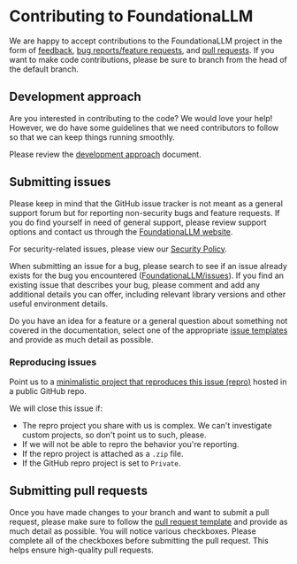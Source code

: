 # Contributing to FoundationaLLM

We are happy to accept contributions to the FoundationaLLM project in the form of [feedback](https://foundationallm.ai/contact), [bug reports/feature requests](https://github.com/solliancenet/foundationallm/issues/new/choose), and [pull requests](https://github.com/solliancenet/foundationallm/pulls). If you want to make code contributions, please be sure to branch from the head of the default branch.

## Development approach

Are you interested in contributing to the code? We would love your help! However, we do have some guidelines that we need contributors to follow so that we can keep things running smoothly.

Please review the [development approach](./docs/development/development-approach.md) document.

## Submitting issues

Please keep in mind that the GitHub issue tracker is not meant as a general support forum but for reporting non-security bugs and feature requests. If you do find yourself in need of general support, please review support options and contact us through the [FoundationaLLM website](https://foundationallm.ai/contact).

For security-related issues, please view our [Security Policy](https://github.com/solliancenet/foundationallm/security/policy).

When submitting an issue for a bug, please search to see if an issue already exists for the bug you encountered ([FoundationaLLM/issues](https://github.com/solliancenet/foundationallm/issues)). If you find an existing issue that describes your bug, please comment and add any additional details you can offer, including relevant library versions and other useful environment details.

Do you have an idea for a feature or a general question about something not covered in the documentation, select one of the appropriate [issue templates](https://github.com/solliancenet/foundationallm/issues/new/choose) and provide as much detail as possible.

### Reproducing issues

Point us to a [minimalistic project that reproduces this issue (repro)](./docs/contributing/repro.md) hosted in a public GitHub repo.

We will close this issue if:

- The repro project you share with us is complex. We can't investigate custom projects, so don't point us to such, please.
- If we will not be able to repro the behavior you're reporting.
- If the repro project is attached as a `.zip` file.
- If the GitHub repro project is set to `Private`.

## Submitting pull requests

Once you have made changes to your branch and want to submit a pull request, please make sure to follow the [pull request template](./.github/pull_request_template.md) and provide as much detail as possible. You will notice various checkboxes. Please complete all of the checkboxes before submitting the pull request. This helps ensure high-quality pull requests.
